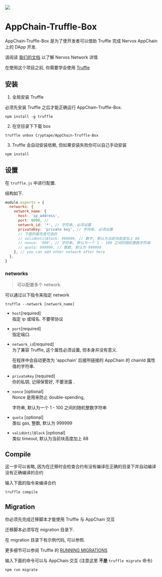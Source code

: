 ![](https://img.shields.io/badge/made%20for-Nervos%20AppChain-blue.svg)

# AppChain-Truffle-Box

AppChain-Truffle-Box 是为了使开发者可以借助 Truffle 完成 Nervos AppChain 上的 DApp 开发.

请阅读 [我们的文档](https://docs.nervos.org/) 以了解 Nervos Network 详情

在使用这个项目之前, 你需要学会使用 [Truffle](https://truffleframework.com/docs/truffle/getting-started/installation)

## 安装

1. 全局安装 Truffle

必须先安装 Truffle 之后才能正确运行 AppChain-Truffle-Box.
```shell
npm install -g truffle
```

2. 在空目录下下载 box

```shell
truffle unbox Cryptape/AppChain-Truffle-Box
```

3. Truffle 会自动安装依赖, 但如果安装失败你可以自己手动安装

```shell
npm install
```

## 设置

在 `truffle.js` 中进行配置.

结构如下.

```js
module.exports = {
  networks: {
    network_name: {
      host: 'ip_address',
      port: 0000, // 
      network_id: '*', // 字符串, 必须设置
      privateKey: 'private key', // 字符串, 必须设置
      // 下面的属性是可选的
      // validUntilBlock: 999999, // 数字, 默认为当前块高度加上 88
      // nonce: '999', // 字符串, 默认为一个 1 - 100 之间的随机整数字符串
      // quota: 999999, // 整数, 默认为 999999
    }, // you can add other network after here
  },
}
```

### networks

> 可以配置多个 network.

可以通过以下指令来指定 network
```shell
truffle --network [network_name]
```

* `host`[required]  
  指定 ip 或域名. 不要带协议

* `port`[required]  
  指定端口.

* `network_id`[required]  
  为了兼容 Truffle, 这个属性必须设置, 但本身并没有意义.

  在程序中会自动更改为 'appchain' 后接所链接的 AppChain 的 chainId 属性值的字符串.

* `privateKey` [required]  
  你的私钥, 记得保管好, 不要泄露 .

* `nonce` [optional]  
  Nonce 是用来防止 double-spending, 

  字符串, 默认为一个 1 - 100 之间的随机整数字符串

* `quota` [optional]  
  类似 gas, 整数, 默认为 999999

* `validUntilBlock` [optional]  
  类似 timeout, 默认为当前块高度加上 88

## Compile

这一步可以省略, 因为在迁移时会检查合约有没有编译在正确的目录下并自动编译没有正确编译的合约

输入下面的指令来编译合约
```shell
truffle compile
```

## Migration

你必须先完成迁移脚本才能使用 Truffle 与 AppChain 交互

迁移脚本必须写在 migration 目录下.

在 migration 目录下有示例代码, 可以参照.

更多细节可以参阅 Truffle 的 [RUNNING MIGRATIONS](https://truffleframework.com/docs/truffle/getting-started/running-migrations)

输入下面的命令可以与 AppChain 交互 (注意这里 **不是** `truffle migrate` 命令)
```shell
npm run migrate
```
